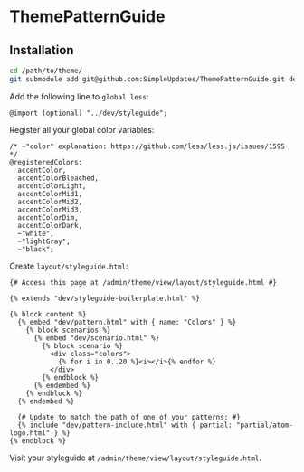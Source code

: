 # ThemePatternGuide

## Installation

```bash
cd /path/to/theme/
git submodule add git@github.com:SimpleUpdates/ThemePatternGuide.git dev/
```

Add the following line to `global.less`:

```Less
@import (optional) "../dev/styleguide";
```

Register all your global color variables:

```Less
/* ~"color" explanation: https://github.com/less/less.js/issues/1595 */
@registeredColors:
  accentColor,
  accentColorBleached,
  accentColorLight,
  accentColorMid1,
  accentColorMid2,
  accentColorMid3,
  accentColorDim,
  accentColorDark,
  ~"white",
  ~"lightGray",
  ~"black";
```

Create `layout/styleguide.html`:

```Twig
{# Access this page at /admin/theme/view/layout/styleguide.html #}

{% extends "dev/styleguide-boilerplate.html" %}

{% block content %}
  {% embed "dev/pattern.html" with { name: "Colors" } %}
    {% block scenarios %}
      {% embed "dev/scenario.html" %}
        {% block scenario %}
          <div class="colors">
            {% for i in 0..20 %}<i></i>{% endfor %}
          </div>
        {% endblock %}
      {% endembed %}
    {% endblock %}
  {% endembed %}
	
  {# Update to match the path of one of your patterns: #}
  {% include "dev/pattern-include.html" with { partial: "partial/atom-logo.html" } %}
{% endblock %}
```

Visit your styleguide at `/admin/theme/view/layout/styleguide.html`.
